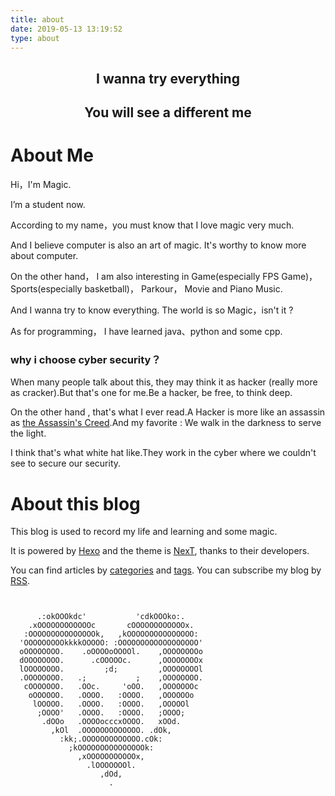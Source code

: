 ```yaml
---
title: about
date: 2019-05-13 13:19:52
type: about
---
```










## <center>I wanna try everything</center>

## <center>You will see a different me</center>



<audio id="bgmusic" autoplay="none" loop="loop" preload="auto">
     <source src="res/Avril Lavigne - Sk8er Boi.mp3" type="audio/mpeg" />
Your browser does not support the audio element.
</audio>
<script>
function play(){
	var myVideo=document.getElementById("bgmusic");
	myVideo.volume=0.1;
	myVideo.play();
}
window.onload=play;
</script>







# About Me



Hi，I'm Magic.

I’m a student now.

According to my name，you must know that I love magic very much.

And I believe computer is also an art of magic. It's worthy to know more about computer.

On the other hand， I am also interesting in Game(especially FPS Game)，Sports(especially basketball)， Parkour， Movie  and Piano Music. 

And I wanna try to know everything. The world is so Magic，isn't it ?

As for programming， I have learned java、python and some cpp.



### why i choose cyber security？

When many people talk about this, they may think it as hacker (really more as cracker).But that's one for me.Be a hacker, be free, to think deep. 

On the other hand , that's what I ever read.A Hacker is more like an assassin as [the Assassin's Creed](https://assassinscreed.ubisoft.com/game/en-us/home).And my favorite : We walk in the darkness to serve the light.

I think that's what white hat like.They work in the cyber where we couldn't see to secure our security. 





# About this blog



This blog is used to record my life and learning and some magic.

It is powered by [Hexo](https://hexo.io/zh-cn/) and the theme is [NexT](https://github.com/iissnan/hexo-theme-next/), thanks to their developers.



You can find articles by [categories](../categories/) and [tags](../tags/).
You can subscribe my blog by [RSS](../atom.xml).



```
                                                  

      .:okOOOkdc'           'cdkOOOko:.
    .xOOOOOOOOOOOOc       cOOOOOOOOOOOOx.
   :OOOOOOOOOOOOOOOk,   ,kOOOOOOOOOOOOOOO:
  'OOOOOOOOOkkkkOOOOO: :OOOOOOOOOOOOOOOOOO'
  oOOOOOOOO.    .oOOOOoOOOOl.    ,OOOOOOOOo
  dOOOOOOOO.      .cOOOOOc.      ,OOOOOOOOx
  lOOOOOOOO.         ;d;         ,OOOOOOOOl
  .OOOOOOOO.   .;           ;    ,OOOOOOOO.
   cOOOOOOO.   .OOc.     'oOO.   ,OOOOOOOc
    oOOOOOO.   .OOOO.   :OOOO.   ,OOOOOOo
     lOOOOO.   .OOOO.   :OOOO.   ,OOOOOl
      ;OOOO'   .OOOO.   :OOOO.   ;OOOO;
       .dOOo   .OOOOocccxOOOO.   xOOd.
         ,kOl  .OOOOOOOOOOOOO. .dOk,
           :kk;.OOOOOOOOOOOOO.cOk:
             ;kOOOOOOOOOOOOOOOk:
               ,xOOOOOOOOOOOx,
                 .lOOOOOOOl.
                    ,dOd,
                      .

```








